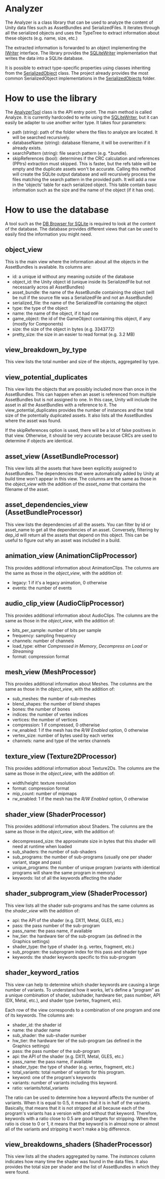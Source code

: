 # Analyzer

The Analyzer is a class library that can be used to analyze the content of Unity data files such
as AssetBundles and SerializedFiles. It iterates through all the serialized objects and uses the
TypeTree to extract information about these objects (e.g. name, size, etc.)

The extracted information is forwarded to an object implementing the [IWriter](./IWriter.cs)
interface. The library provides the [SQLiteWriter](./SQLite/SQLiteWriter.cs) implementation that
writes the data into a SQLite database.

It is possible to extract type-specific properties using classes inheriting from the
[SerializedObject](./SerializedObjects/SerializedObject.cs) class. The project already provides
the most common SerializedObject implementations in the [SerializedObjects](./SerializedObjects)
folder.

# How to use the library

The [AnalyzerTool](./AnalyzerTool.cs) class is the API entry point. The main method is called
Analyze. It is currently hardcoded to write using the [SQLiteWriter](./SQLite/SQLiteWriter.cs),
but it can easily be adapter to use another writer type. It takes four parameters:
* path (string): path of the folder where the files to analyze are located. It will be searched
  recursively.
* databaseName (string): database filename, it will be overwritten if it already exists.
* searchPattern (string): file search pattern (e.g. \*.bundle).
* skipReferences (bool): determines if the CRC calculation and references (PPtrs) extraction must
  skipped. This is faster, but the refs table will be empty and the duplicate assets won't be
  accurate.
Calling this method will create the SQLite output database and will recursively
process the files matching the search pattern in the provided path. It will add a row in
the 'objects' table for each serialized object. This table contain basic information such as the
size and the name of the object (if it has one).

# How to use the database

A tool such as the [DB Browser for SQLite](https://sqlitebrowser.org/) is required to look at the
content of the database. The database provides different views that can be used to easily find the
information you might need.

## object_view

This is the main view where the information about all the objects in the AssetBundles is available.
Its columns are:
* id: a unique id without any meaning outside of the database
* object_id: the Unity object id (unique inside its SerializedFile but not necessarily acros all
  AssetBundles)
* asset_bundle: the name of the AssetBundle containing the object (will be null if the source file
  was a SerializedFile and not an AssetBundle)
* serialized_file: the name of the SerializedFile containing the object
* type: the type of the object
* name: the name of the object, if it had one
* game_object: the id of the GameObject containing this object, if any (mostly for Components)
* size: the size of the object in bytes (e.g. 3343772)
* pretty_size: the size in an easier to read format (e.g. 3.2 MB)

## view_breakdown_by_type

This view lists the total number and size of the objects, aggregated by type.

## view_potential_duplicates

This view lists the objects that are possibly included more than once in the AssetBundles. This can
happen when an asset is referenced from multiple AssetBundles but is not assigned to one. In this
case, Unity will include the asset in all the AssetBundles with a reference to it. The
view_potential_duplicates provides the number of instances and the total size of the potentially
duplicated assets. It also lists all the AssetBundles where the asset was found.

If the skipReferences option is used, there will be a lot of false positives in that view. Otherwise,
it should be very accurate because CRCs are used to determine if objects are identical. 

## asset_view (AssetBundleProcessor)

This view lists all the assets that have been explicitly assigned to AssetBundles. The dependencies
that were automatically added by Unity at build time won't appear in this view. The columns are the
same as those in the *object_view* with the addition of the *asset_name* that contains the filename
of the asset.

## asset_dependencies_view  (AssetBundleProcessor)

This view lists the dependencies of all the assets. You can filter by id or asset_name to get all
the dependencies of an asset. Conversely, filtering by dep_id will return all the assets that
depend on this object. This can be useful to figure out why an asset was included in a build. 

## animation_view (AnimationClipProcessor)

This provides additional information about AnimationClips. The columns are the same as those in
the *object_view*, with the addition of:
* legacy: 1 if it's a legacy animation, 0 otherwise
* events: the number of events

## audio_clip_view (AudioClipProcessor)

This provides additional information about AudioClips. The columns are the same as those in
the *object_view*, with the addition of:
* bits_per_sample: number of bits per sample
* frequency: sampling frequency
* channels: number of channels
* load_type: either *Compressed in Memory*, *Decompress on Load* or *Streaming*
* format: compression format

## mesh_view (MeshProcessor)

This provides additional information about Meshes. The columns are the same as those in
the *object_view*, with the addition of:
* sub_meshes: the number of sub-meshes
* blend_shapes: the number of blend shapes
* bones: the number of bones
* indices: the number of vertex indices
* vertices: the number of vertices
* compression: 1 if compressed, 0 otherwise
* rw_enabled: 1 if the mesh has the *R/W Enabled* option, 0 otherwise
* vertex_size: number of bytes used by each vertex
* channels: name and type of the vertex channels

## texture_view (Texture2DProcessor)

This provides additional information about Texture2Ds. The columns are the same as those in
the *object_view*, with the addition of:
* width/height: texture resolution
* format: compression format
* mip_count: number of mipmaps
* rw_enabled:  1 if the mesh has the *R/W Enabled* option, 0 otherwise

## shader_view (ShaderProcessor)

This provides additional information about Shaders. The columns are the same as those in
the *object_view*, with the addition of:
* decompressed_size: the approximate size in bytes that this shader will need at runtime when
  loaded
* sub_shaders: the number of sub-shaders
* sub_programs: the number of sub-programs (usually one per shader variant, stage and pass)
* unique_programs: the number of unique program (variants with identical programs will share the
  same program in memory)
* keywords: list of all the keywords affecting the shader

## shader_subprogram_view (ShaderProcessor)

This view lists all the shader sub-programs and has the same columns as the *shader_view* with the
addition of:
* api: the API of the shader (e.g. DX11, Metal, GLES, etc.)
* pass: the pass number of the sub-program
* pass_name: the pass name, if available
* hw_tier: the hardware tier of the sub-program (as defined in the Graphics settings)
* shader_type: the type of shader (e.g. vertex, fragment, etc.)
* sub_program: the subprogram index for this pass and shader type
* keywords: the shader keywords specific to this sub-program

## shader_keyword_ratios

This view can help to determine which shader keywords are causing a large number of variants.  To
understand how it works, let's define a "program" as a unique combination of shader, subshader,
hardware tier, pass number, API (DX, Metal, etc.), and shader type (vertex, fragment, etc).

Each row of the view corresponds to a combination of one program and one of its keywords. The
columns are:

* shader_id: the shader id
* name: the shader name
* sub_shader: the sub-shader number
* hw_tier: the hardware tier of the sub-program (as defined in the Graphics settings)
* pass: the pass number of the sub-program
* api: the API of the shader (e.g. DX11, Metal, GLES, etc.)
* pass_name: the pass name, if available
* shader_type: the type of shader (e.g. vertex, fragment, etc.)
* total_variants: total number of variants for this program.
* keyword: one of the program's keywords
* variants: number of variants including this keyword.
* ratio: variants/total_variants

The ratio can be used to determine how a keyword affects the number of variants. When it is equal
to 0.5, it means that it is in half of the variants. Basically, that means that it is not stripped
at all because each of the program's variants has a version with and without that keyword.
Therefore, keywords with a ratio close to 0.5 are good targets for stripping. When the ratio is
close to 0 or 1, it means that the keyword is in almost none or almost all of the variants and
stripping it won't make a big difference.

## view_breakdowns_shaders (ShaderProcessor)

This view lists all the shaders aggregated by name. The *instances* column indicates how many time
the shader was found in the data files. It also provides the total size per shader and the list of
AssetBundles in which they were found.

